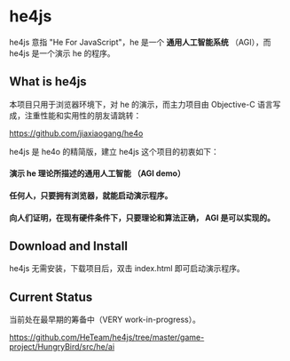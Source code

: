 # he4js

he4js 意指 "He For JavaScript"，he 是一个 **通用人工智能系统** （AGI），而 he4js 是一个演示 he 的程序。


## What is he4js 

本项目只用于浏览器环境下，对 he 的演示，而主力项目由 Objective-C 语言写成，注重性能和实用性的朋友请跳转：

<https://github.com/jiaxiaogang/he4o>

he4js 是 he4o 的精简版，建立 he4js 这个项目的初衷如下：

#### 演示 he 理论所描述的通用人工智能 （AGI demo）

#### 任何人，只要拥有浏览器，就能启动演示程序。

#### 向人们证明，在现有硬件条件下，只要理论和算法正确， AGI 是可以实现的。

## Download and Install

he4js 无需安装，下载项目后，双击 index.html 即可启动演示程序。


## Current Status

当前处在最早期的筹备中（VERY work-in-progress）。

<https://github.com/HeTeam/he4js/tree/master/game-project/HungryBird/src/he/ai>
